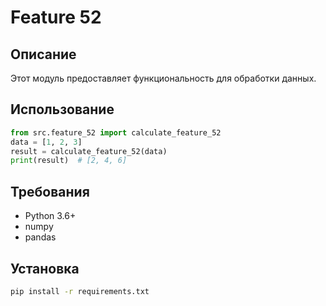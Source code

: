 # Feature 52
## Описание
Этот модуль предоставляет функциональность для обработки данных.
## Использование
```python
from src.feature_52 import calculate_feature_52
data = [1, 2, 3]
result = calculate_feature_52(data)
print(result)  # [2, 4, 6]
```
## Требования
- Python 3.6+
- numpy
- pandas
## Установка
```bash
pip install -r requirements.txt
```